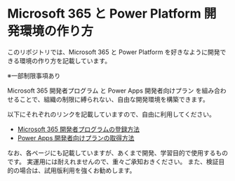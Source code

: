 # Microsoft 365 と Power Platform 開発環境の作り方

このリポジトリでは、Microsoft 365 と Power Platform を好きなように開発できる環境の作り方を記載しています。

※一部制限事項あり

Microsoft 365 開発者プログラム と Power Apps 開発者向けプラン を組み合わせることで、組織の制限に縛られない、自由な開発環境を構築できます。


以下にそれぞれのリンクを記載していますので、自由に利用してください。

* [Microsoft 365 開発者プログラムの登録方法](./1_Microsoft%20365/)
* [Power Apps 開発者向けプランの取得方法](./2_Power%20Apps%20Developer%20Program/)

なお、各ページにも記載していますが、あくまで開発、学習目的で使用するものです。
実運用には耐えれませんので、重々ご承知おきください。
また、検証目的の場合は、試用版利用を強くお勧めします。

